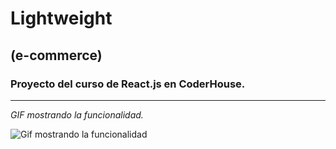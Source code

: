 # Lightweight 
## (e-commerce)
### Proyecto del curso de React.js en CoderHouse.

---

_GIF mostrando la funcionalidad._ 


![Gif mostrando la funcionalidad](https://raw.githubusercontent.com/tpianavilla/preentrega2-pianavilla/master/src/assets/gif-funcionalidad.gif)